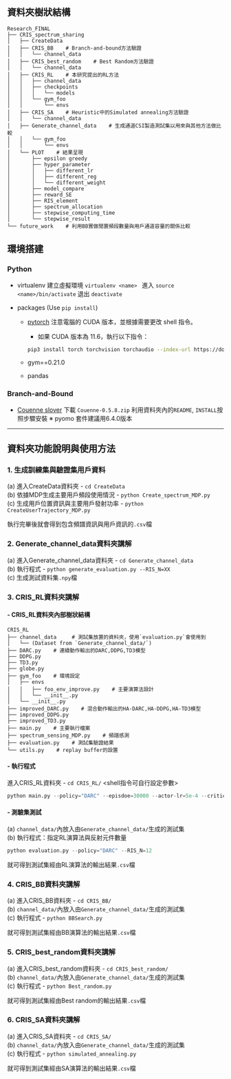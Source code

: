 ## 資料夾樹狀結構
```
Research_FINAL
├── CRIS_spectrum_sharing
│   ├── CreateData
│   ├── CRIS_BB    # Branch-and-bound方法驗證
│   │   └── channel_data
│   ├── CRIS_best_random    # Best Random方法驗證
│   │   └── channel_data
│   ├── CRIS_RL    # 本研究提出的RL方法
│   │   ├── channel_data
│   │   ├── checkpoints
│   │   │   └── models
│   │   └── gym_foo
│   │       └── envs
│   ├── CRIS_SA    # Heuristic中的Simulated annealing方法驗證
│   │   └── channel_data
│   ├── Generate_channel_data    # 生成通道CSI製造測試集以用來與其他方法做比較
│   │   └── gym_foo
│   │       └── envs
│   └── PLOT    # 結果呈現
│       ├── epsilon greedy
│       ├── hyper_parameter
│       │   ├── different_lr
│       │   ├── different_reg
│       │   └── different_weight
│       ├── model_compare
│       ├── reward_SE
│       ├── RIS_element
│       ├── spectrum_allocation
│       ├── stepwise_computing_time
│       └── stepwise_result
└── future_work    # 利用BB實做閒置頻段數量與用戶通道容量的關係比較
```

## 環境搭建
### Python
- virtualenv
    建立虛擬環境 `virtualenv <name> `
    進入 `source <name>/bin/activate`
    退出 `deactivate`
    
- packages (Use `pip install`)
    - [pytorch](https://pytorch.org/get-started/locally/)
        注意電腦的 CUDA 版本，並根據需要更改 shell 指令。
        - 如果 CUDA 版本為 11.6，執行以下指令：

        ```bash
        pip3 install torch torchvision torchaudio --index-url https://download.pytorch.org/whl/cu116
    - gym==0.21.0
    - pandas

### Branch-and-Bound
- [Couenne slover](https://www.coin-or.org/download/source/Couenne/)
    下載 `Couenne-0.5.8.zip`
    利用資料夾內的`README`, `INSTALL`按照步驟安裝
    ※ pyomo 套件建議用6.4.0版本

---

## 資料夾功能說明與使用方法
### 1. 生成訓練集與驗證集用戶資料
(a) 進入CreateData資料夾 - `cd CreateData` <br>
(b) 依據MDP生成主要用戶頻段使用情況 - `python Create_spectrum_MDP.py` <br>
(c\) 生成用戶位置資訊與主要用戶發射功率 - `python CreateUserTrajectory_MDP.py` <br>

執行完畢後就會得到包含頻譜資訊與用戶資訊的`.csv`檔

### 2. Generate_channel_data資料夾講解
(a) 進入Generate_channel_data資料夾 - `cd Generate_channel_data` <br>
(b) 執行程式 - `python generate_evaluation.py --RIS_N=XX` <br>
(c\) 生成測試資料集`.npy`檔 <br>


### 3. CRIS_RL資料夾講解

#### - CRIS_RL資料夾內部樹狀結構

```
CRIS_RL
├── channel_data     # 測試集放置的資料夾，使用`evaluation.py`會使用到
│   └── (Dataset from `Generate_channel_data/`)
├── DARC.py    # 連續動作輸出的DARC,DDPG,TD3模型
├── DDPG.py
├── TD3.py
├── globe.py
├── gym_foo    # 環境設定
│   ├── envs
│   │   ├── foo_env_improve.py    # 主要演算法設計
│   │   └── __init__.py
│   └── __init__.py
├── improved_DARC.py    # 混合動作輸出的HA-DARC,HA-DDPG,HA-TD3模型
├── improved_DDPG.py
├── improved_TD3.py
├── main.py    # 主要執行檔案
├── spectrum_sensing_MDP.py    # 頻譜感測
├── evaluation.py    # 測試集驗證結果
└── utils.py    # replay buffer的設置

```

#### - 執行程式
進入CRIS_RL資料夾 - `cd CRIS_RL/`
<shell指令可自行設定參數>
```python
python main.py --policy="DARC" --episdoe=30000 --actor-lr=5e-4 --critic-lr=5e-4 --RIS_N=12 --dir="result.txt"
```

#### - 測驗集測試
(a) `channel_data/`內放入由`Generate_channel_data/`生成的測試集 <br>
(b) 執行程式：指定RL演算法與反射元件數量
```python
python evaluation.py --policy="DARC" --RIS_N=12
```
就可得到測試集經由RL演算法的輸出結果`.csv`檔

### 4. CRIS_BB資料夾講解
(a) 進入CRIS_BB資料夾 - `cd CRIS_BB/` <br>
(b) `channel_data/`內放入由`Generate_channel_data/`生成的測試集 <br>
(c\) 執行程式 - `python BBSearch.py` <br>

就可得到測試集經由BB演算法的輸出結果`.csv`檔

### 5. CRIS_best_random資料夾講解
(a) 進入CRIS_best_random資料夾 - `cd CRIS_best_random/` <br>
(b) `channel_data/`內放入由`Generate_channel_data/`生成的測試集 <br>
(c\) 執行程式 - `python Best_random.py` <br>

就可得到測試集經由Best random的輸出結果`.csv`檔

### 6. CRIS_SA資料夾講解
(a) 進入CRIS_SA資料夾 - `cd CRIS_SA/` <br>
(b) `channel_data/`內放入由`Generate_channel_data/`生成的測試集 <br>
(c\) 執行程式 - `python simulated_annealing.py` <br>

就可得到測試集經由SA演算法的輸出結果`.csv`檔
